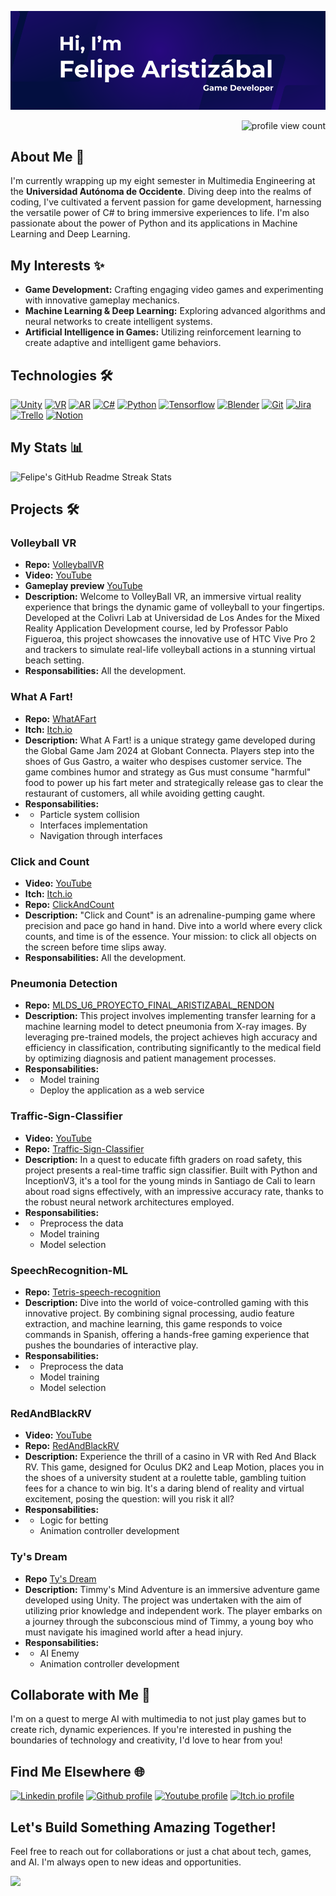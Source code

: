 [![Header](img/Header.png)](https://github.com/Felipe-Aristizabal)

<p align="right">
  <img src="https://komarev.com/ghpvc/?username=Felipe-Aristizabal&color=1D1C3B&style=for-the-badge" alt="profile view count"/>
</p>

## About Me 🚀
I'm currently wrapping up my eight semester in Multimedia Engineering at the **Universidad Autónoma de Occidente**. 
Diving deep into the realms of coding, I've cultivated a fervent passion for game development, harnessing the versatile power of C# to bring immersive experiences to life.
I'm also passionate about the power of Python and its applications in Machine Learning and Deep Learning. 

## My Interests ✨
- **Game Development:** Crafting engaging video games and experimenting with innovative gameplay mechanics.
- **Machine Learning & Deep Learning:** Exploring advanced algorithms and neural networks to create intelligent systems.
- **Artificial Intelligence in Games:** Utilizing reinforcement learning to create adaptive and intelligent game behaviors.

## Technologies 🛠️

[![Unity](https://img.shields.io/badge/Unity-100000?style=for-the-badge&logo=unity&logoColor=white)](#)
[![VR](https://img.shields.io/badge/VR-007ACC?style=for-the-badge&logo=virtual-reality&logoColor=white)](#)
[![AR](https://img.shields.io/badge/AR-007ACC?style=for-the-badge&logo=augmented-reality&logoColor=white)](#)
[![C#](https://img.shields.io/badge/C%23-239120?style=for-the-badge&logo=c-sharp&logoColor=white)](#)
[![Python](https://img.shields.io/badge/Python-3776AB?style=for-the-badge&logo=python&logoColor=white)](#)
[![Tensorflow](https://img.shields.io/badge/TensorFlow-FF6F00?style=for-the-badge&logo=tensorflow&logoColor=white)](#)
[![Blender](https://img.shields.io/badge/Blender-F5792A?style=for-the-badge&logo=blender&logoColor=white)](#)
[![Git](https://img.shields.io/badge/GIT-E44C30?style=for-the-badge&logo=git&logoColor=white)](#)
[![Jira](https://img.shields.io/badge/Jira-0052CC?style=for-the-badge&logo=jira&logoColor=white)](#)
[![Trello](https://img.shields.io/badge/Trello-0052CC?style=for-the-badge&logo=trello&logoColor=white)](#)
[![Notion](https://img.shields.io/badge/Notion-000000?style=for-the-badge&logo=notion&logoColor=white)](#)

## My Stats :bar_chart:
![Felipe's GitHub Readme Streak Stats](https://github-readme-streak-stats.herokuapp.com/?user=Felipe-Aristizabal&hide_border=true)

## Projects 🛠️

### Volleyball VR
- **Repo:** [VolleyballVR](https://github.com/Felipe-Aristizabal/VolleyballVR)
- **Video:** [YouTube](https://youtu.be/3O3-zCHomNg)
- **Gameplay preview** [YouTube](https://youtu.be/Q9HDyEdeKGY)
- **Description:** Welcome to VolleyBall VR, an immersive virtual reality experience that brings the dynamic game of volleyball to your fingertips. Developed at the Colivri Lab at Universidad de Los Andes for the Mixed Reality Application Development course, led by Professor Pablo Figueroa, this project showcases the innovative use of HTC Vive Pro 2 and trackers to simulate real-life volleyball actions in a stunning virtual beach setting.
- **Responsabilities:** All the development.

### What A Fart!
- **Repo:** [WhatAFart](https://github.com/haruyoshie/WhatAFart)
- **Itch:** [Itch.io](https://haruyoshie.itch.io/what-a-fart)
- **Description:** What A Fart! is a unique strategy game developed during the Global Game Jam 2024 at Globant Connecta. Players step into the shoes of Gus Gastro, a waiter who despises customer service. The game combines humor and strategy as Gus must consume "harmful" food to power up his fart meter and strategically release gas to clear the restaurant of customers, all while avoiding getting caught.
- **Responsabilities:**
- - Particle system collision
  - Interfaces implementation
  - Navigation through interfaces
  
### Click and Count
- **Video:** [YouTube](https://www.youtube.com/watch?v=PyyoOLAjhYI)
- **Itch:** [Itch.io](https://felipe-aristizabal.itch.io/clickandcount)
- **Repo:** [ClickAndCount](https://github.com/Felipe-Aristizabal/ClickAndCount)
- **Description:** "Click and Count" is an adrenaline-pumping game where precision and pace go hand in hand. Dive into a world where every click counts, and time is of the essence. Your mission: to click all objects on the screen before time slips away.
- **Responsabilities:** All the development.

### Pneumonia Detection
- **Repo:** [MLDS_U6_PROYECTO_FINAL_ARISTIZABAL_RENDON](https://github.com/SRENDONP/MLDS_U6_PROYECTO_FINAL_ARISTIZABAL_RENDON)
- **Description:** This project involves implementing transfer learning for a machine learning model to detect pneumonia from X-ray images. By leveraging pre-trained models, the project achieves high accuracy and efficiency in classification, contributing significantly to the medical field by optimizing diagnosis and patient management processes.
- **Responsabilities:**
-  - Model training
   - Deploy the application as a web service

### Traffic-Sign-Classifier
- **Video:** [YouTube](https://www.youtube.com/watch?v=L51mIgqJ7Gw)
- **Repo:** [Traffic-Sign-Classifier](https://github.com/Felipe-Aristizabal/Traffic-Sign-Classifier)
- **Description:** In a quest to educate fifth graders on road safety, this project presents a real-time traffic sign classifier. Built with Python and InceptionV3, it's a tool for the young minds in Santiago de Cali to learn about road signs effectively, with an impressive accuracy rate, thanks to the robust neural network architectures employed.
- **Responsabilities:**
- - Preprocess the data
  - Model training
  - Model selection

### SpeechRecognition-ML
- **Repo:** [Tetris-speech-recognition](https://github.com/Hector-f-Romero/Tetris-speech-recognition)
- **Description:** Dive into the world of voice-controlled gaming with this innovative project. By combining signal processing, audio feature extraction, and machine learning, this game responds to voice commands in Spanish, offering a hands-free gaming experience that pushes the boundaries of interactive play.
- **Responsabilities:**
- - Preprocess the data
  - Model training
  - Model selection

### RedAndBlackRV
- **Video:** [YouTube](https://www.youtube.com/watch?v=dVKjkgNaql0)
- **Repo:** [RedAndBlackRV](https://github.com/Felipe-Aristizabal/RedAndBlackRV)
- **Description:** Experience the thrill of a casino in VR with Red And Black RV. This game, designed for Oculus DK2 and Leap Motion, places you in the shoes of a university student at a roulette table, gambling tuition fees for a chance to win big. It's a daring blend of reality and virtual excitement, posing the question: will you risk it all?
- **Responsabilities:**
- - Logic for betting
  - Animation controller development

### Ty's Dream
- **Repo** [Ty's Dream](https://github.com/Felipe-Aristizabal/Ty-s-Dream)
- **Description:** Timmy's Mind Adventure is an immersive adventure game developed using Unity. The project was undertaken with the aim of utilizing prior knowledge and independent work. The player embarks on a journey through the subconscious mind of Timmy, a young boy who must navigate his imagined world after a head injury.
- **Responsabilities:**
- - AI Enemy
  - Animation controller development

## Collaborate with Me 🤝
I'm on a quest to merge AI with multimedia to not just play games but to create rich, dynamic experiences. If you're interested in 
pushing the boundaries of technology and creativity, I'd love to hear from you!

## Find Me Elsewhere 🌐
[![Linkedin profile](https://img.shields.io/badge/LinkedIn-0077B5?style=for-the-badge&logo=linkedin&logoColor=white)](https://www.linkedin.com/in/felipearistizabal/)
[![Github profile](https://img.shields.io/badge/GitHub-100000?style=for-the-badge&logo=github&logoColor=white)](https://github.com/Felipe-Aristizabal)
[![Youtube profile](https://img.shields.io/badge/YouTube-FF0000?style=for-the-badge&logo=youtube&logoColor=white)](https://www.youtube.com/channel/UCxQtnTYQUHEnwW6L_bGOyMA)
[![Itch.io profile](https://img.shields.io/badge/Itch.io-FA5C5C?style=for-the-badge&logo=itchdotio&logoColor=white)](https://felipe-aristizabal.itch.io)

## Let's Build Something Amazing Together!
Feel free to reach out for collaborations or just a chat about tech, games, and AI. I'm always open to new ideas and opportunities.

![](https://hit.yhype.me/github/profile?user_id=138895922)
